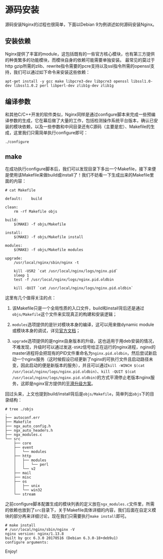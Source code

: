 # 源码安装

源码安装Nginx的过程也很简单，下面以Debian 9为例讲述如何源码安装Nginx。

## 安装依赖

Nginx提供了丰富的module，这包括既有的一些官方核心模块，也有第三方提供的种类繁多的功能模块，而模块自身的依赖可能需要单独安装。
最常见的莫过于http gzip所需的zlib、rewrite指令需要的pcre支持以及ssl指令所需的openssl支持，我们可以通过如下命令来安装这些依赖：

```
apt-get install -y gcc make libpcre3-dev libpcre3 openssl libssl1.0-dev libssl1.0.2 perl libperl-dev zlib1g-dev zlib1g
```

## 编译参数

和其他C/C++开发的软件类似，Nginx同样是通过configure脚本来完成一些预编译参数的生成，它在幕后做了大量的工作，包括检测操作系统平台版本，确认已安装的模块依赖，以及一些参数和中间目录还有C源码（主要是宏）、Makefile的生成，这里我们只需简单执行configure即可：

```
./configure
```

## make

在成功执行configure脚本后，我们可以发现目录下多出一个Makefile，接下来便是使用该Makefile来做build或install了！我们不妨看一下生成出来的Makefile里面的内容：

```
# cat Makefile

default:    build

clean:
    rm -rf Makefile objs

build:
    $(MAKE) -f objs/Makefile

install:
    $(MAKE) -f objs/Makefile install

modules:
    $(MAKE) -f objs/Makefile modules

upgrade:
    /usr/local/nginx/sbin/nginx -t

    kill -USR2 `cat /usr/local/nginx/logs/nginx.pid`
    sleep 1
    test -f /usr/local/nginx/logs/nginx.pid.oldbin

    kill -QUIT `cat /usr/local/nginx/logs/nginx.pid.oldbin`
```

这里有几个值得关注的点：

1. 该Makefile只是一个全局性质的入口文件，build和install背后还是通过`objs/Makefile`这个文件来实现真正的构建和安装逻辑；

2. `modules`选项提供的是针对模块本身的编译，这可以用来做dynamic module或模块本身的调试，详见[官方文档](https://www.nginx.com/resources/wiki/extending/converting/#compiling-dynamic)；

3. `upgrade`选项提供的是nginx自身版本的升级，这也适用于用deb安装的情况，不难发现，升级时可以通过发送`-USR2`信号给正在运行的nginx进程，nginx的master进程将会把现有的PID文件重命名为`nginx.pid.oldbin`，然后尝试新启动一个nginx服务（这时候假设已经更新了nginx的可执行文件且启动路径未变，因此启动的便是新版本的服务），并且可以通过`kill -WINCH $(cat /usr/local/nginx/logs/nginx.pid.oldbin)`、`kill -QUIT $(cat /usr/local/nginx/logs/nginx.pid.oldbin)`的方式平滑停止老版本nginx服务，这即是nginx官方提供的[平滑升级方案](http://nginx.org/en/docs/control.html#upgrade)。

回过头来，上文也提到build/install背后是`objs/Makefile`，简单列出`objs`下的目录结构：

```
# tree ./objs
.
├── autoconf.err
├── Makefile
├── ngx_auto_config.h
├── ngx_auto_headers.h
├── ngx_modules.c
└── src
    ├── core
    ├── event
    │   └── modules
    ├── http
    │   ├── modules
    │   │   └── perl
    │   └── v2
    ├── mail
    ├── misc
    ├── os
    │   ├── unix
    │   └── win32
    └── stream
```

之前configure脚本配置生成的模块列表的定义放在`ngx_modules.c`文件里，所需的依赖也放到了`src`目录下，关于Makefile具体详细的内容，我们后面在自定义模块的部分再来详细讨论，现在我们只需要执行`make install`即可。

```
# make install
# /usr/local/nginx/sbin/nginx -V
nginx version: nginx/1.13.8
built by gcc 6.3.0 20170516 (Debian 6.3.0-18+deb9u1)
configure arguments:
```

Enjoy!
